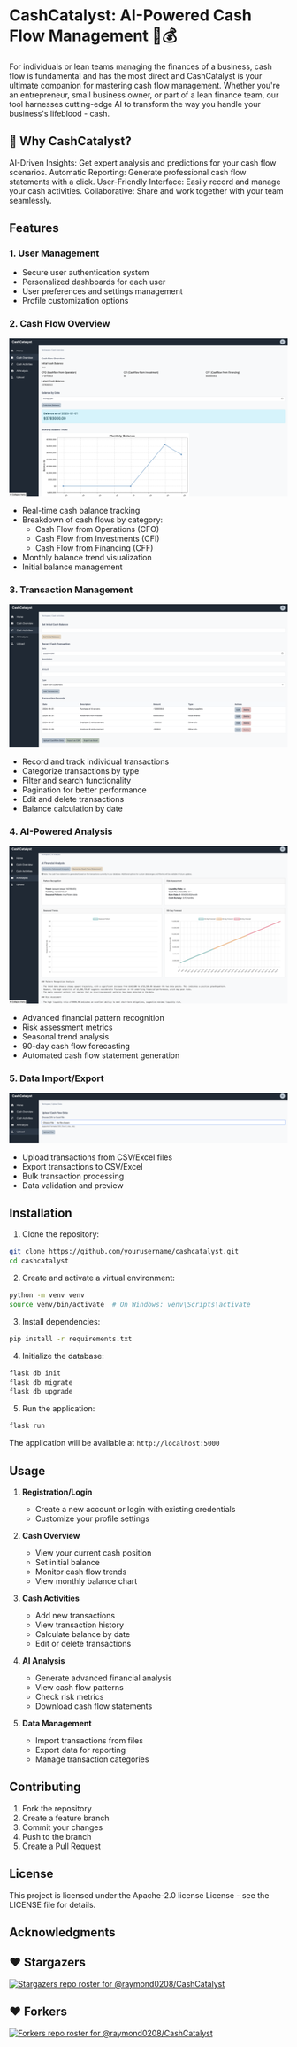 # CashCatalyst: AI-Powered Cash Flow Management 🚀💰

For individuals or lean teams managing the finances of a business, cash flow is fundamental and has the most direct and CashCatalyst is your ultimate companion for mastering cash flow management. Whether you're an entrepreneur, small business owner, or part of a lean finance team, our tool harnesses cutting-edge AI to transform the way you handle your business's lifeblood - cash.

## 🎯 Why CashCatalyst?

AI-Driven Insights: Get expert analysis and predictions for your cash flow scenarios.
Automatic Reporting: Generate professional cash flow statements with a click.
User-Friendly Interface: Easily record and manage your cash activities.
Collaborative: Share and work together with your team seamlessly.

## Features

### 1. User Management
- Secure user authentication system
- Personalized dashboards for each user
- User preferences and settings management
- Profile customization options

### 2. Cash Flow Overview
![Cash Overview](screenshots/cash_overview.png)
- Real-time cash balance tracking
- Breakdown of cash flows by category:
  - Cash Flow from Operations (CFO)
  - Cash Flow from Investments (CFI)
  - Cash Flow from Financing (CFF)
- Monthly balance trend visualization
- Initial balance management

### 3. Transaction Management
![Cash Activities](screenshots/cash_activities.png)
- Record and track individual transactions
- Categorize transactions by type
- Filter and search functionality
- Pagination for better performance
- Edit and delete transactions
- Balance calculation by date

### 4. AI-Powered Analysis
![AI Analysis](screenshots/ai_analysis.png)
- Advanced financial pattern recognition
- Risk assessment metrics
- Seasonal trend analysis
- 90-day cash flow forecasting
- Automated cash flow statement generation

### 5. Data Import/Export
![Data Upload](screenshots/Data_upload.png)
- Upload transactions from CSV/Excel files
- Export transactions to CSV/Excel
- Bulk transaction processing
- Data validation and preview


## Installation

1. Clone the repository:
```bash
git clone https://github.com/yourusername/cashcatalyst.git
cd cashcatalyst
```

2. Create and activate a virtual environment:
```bash
python -m venv venv
source venv/bin/activate  # On Windows: venv\Scripts\activate
```

3. Install dependencies:
```bash
pip install -r requirements.txt
```

4. Initialize the database:
```bash
flask db init
flask db migrate
flask db upgrade
```

5. Run the application:
```bash
flask run
```

The application will be available at `http://localhost:5000`

## Usage

1. **Registration/Login**
   - Create a new account or login with existing credentials
   - Customize your profile settings

2. **Cash Overview**
   - View your current cash position
   - Set initial balance
   - Monitor cash flow trends
   - View monthly balance chart

3. **Cash Activities**
   - Add new transactions
   - View transaction history
   - Calculate balance by date
   - Edit or delete transactions

4. **AI Analysis**
   - Generate advanced financial analysis
   - View cash flow patterns
   - Check risk metrics
   - Download cash flow statements

5. **Data Management**
   - Import transactions from files
   - Export data for reporting
   - Manage transaction categories


## Contributing

1. Fork the repository
2. Create a feature branch
3. Commit your changes
4. Push to the branch
5. Create a Pull Request

## License

This project is licensed under the Apache-2.0 license License - see the LICENSE file for details.

## Acknowledgments

## ❤️ Stargazers
[![Stargazers repo roster for @raymond0208/CashCatalyst](https://reporoster.com/stars/raymond0208/CashCatalyst)](https://github.com/raymond0208/CashCatalyst/stargazers)
## ❤️ Forkers
[![Forkers repo roster for @raymond0208/CashCatalyst](https://reporoster.com/forks/raymond0208/CashCatalyst)](https://github.com/raymond0208/CashCatalyst/network/members)
